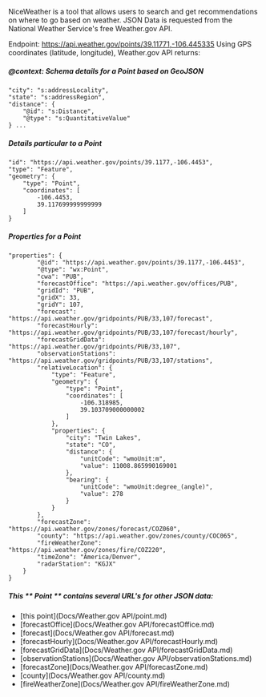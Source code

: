 NiceWeather is a tool that allows users to search and get recommendations on where to go based on weather.
JSON Data is requested from the National Weather Service's free Weather.gov API.

Endpoint: https://api.weather.gov/points/39.11771,-106.445335
Using GPS coordinates (latitude, longitude), Weather.gov API returns:

##### @context: Schema details for a Point based on GeoJSON
```
"city": "s:addressLocality",
"state": "s:addressRegion",
"distance": {
    "@id": "s:Distance",
    "@type": "s:QuantitativeValue"
} ...
```

##### Details particular to a Point
```
"id": "https://api.weather.gov/points/39.1177,-106.4453",
"type": "Feature",
"geometry": {
    "type": "Point",
    "coordinates": [
        -106.4453,
        39.117699999999999
    ]
}
```

##### Properties for a Point
```
"properties": {
        "@id": "https://api.weather.gov/points/39.1177,-106.4453",
        "@type": "wx:Point",
        "cwa": "PUB",
        "forecastOffice": "https://api.weather.gov/offices/PUB",
        "gridId": "PUB",
        "gridX": 33,
        "gridY": 107,
        "forecast": "https://api.weather.gov/gridpoints/PUB/33,107/forecast",
        "forecastHourly": "https://api.weather.gov/gridpoints/PUB/33,107/forecast/hourly",
        "forecastGridData": "https://api.weather.gov/gridpoints/PUB/33,107",
        "observationStations": "https://api.weather.gov/gridpoints/PUB/33,107/stations",
        "relativeLocation": {
            "type": "Feature",
            "geometry": {
                "type": "Point",
                "coordinates": [
                    -106.318985,
                    39.103709000000002
                ]
            },
            "properties": {
                "city": "Twin Lakes",
                "state": "CO",
                "distance": {
                    "unitCode": "wmoUnit:m",
                    "value": 11008.865990169001
                },
                "bearing": {
                    "unitCode": "wmoUnit:degree_(angle)",
                    "value": 278
                }
            }
        },
        "forecastZone": "https://api.weather.gov/zones/forecast/COZ060",
        "county": "https://api.weather.gov/zones/county/COC065",
        "fireWeatherZone": "https://api.weather.gov/zones/fire/COZ220",
        "timeZone": "America/Denver",
        "radarStation": "KGJX"
    }
}
```

##### This ** Point ** contains several URL's for other JSON data:
- [this point](Docs/Weather.gov API/point.md)
- [forecastOffice](Docs/Weather.gov API/forecastOffice.md)
- [forecast](Docs/Weather.gov API/forecast.md)
- [forecastHourly](Docs/Weather.gov API/forecastHourly.md)
- [forecastGridData](Docs/Weather.gov API/forecastGridData.md)
- [observationStations](Docs/Weather.gov API/observationStations.md)
- [forecastZone](Docs/Weather.gov API/forecastZone.md)
- [county](Docs/Weather.gov API/county.md)
- [fireWeatherZone](Docs/Weather.gov API/fireWeatherZone.md)
